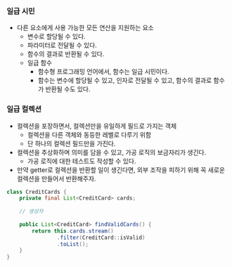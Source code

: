 ### 일급 시민
* 다른 요소에게 사용 가능한 모든 연산을 지원하는 요소
  * 변수로 할당될 수 있다.
  * 파라미터로 전달될 수 있다.
  * 함수의 결과로 반환될 수 있다.
  * 일급 함수
    * 함수형 프로그래밍 언어에서, 함수는 일급 시민이다.
    * 함수는 변수에 할당될 수 있고, 인자로 전달될 수 있고, 함수의 결과로 함수가 반환될 수도 있다.

### 일급 컬렉션
* 컬렉션을 포장하면서, 컬렉션만을 유일하게 필드로 가지는 객체
  * 컬렉션을 다른 객체와 동등한 레벨로 다루기 위함
  * 단 하나의 컬렉션 필드만을 가진다.
* 컬렉션을 추상화하며 의미를 담을 수 있고, 가공 로직의 보금자리가 생긴다.
  * 가공 로직에 대한 테스트도 작성할 수 있다.
* 만약 getter로 컬렉션을 반환할 일이 생긴다면, 외부 조작을 피하기 위해 꼭 새로운 컬렉션을 만들어서 반환해주자.

```java
class CreditCards {
    private final List<CreditCard> cards;
    
    // 생성자
    
    public List<CreditCard> findValidCards() {
        return this.cards.stream()
                .filter(CreditCard::isValid)
                .toList();
    }
}
```